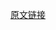 [原文链接](https://www.scmp.com/property/hong-kong-china/article/2185876/brace-20-cent-decline-hong-kong-home-prices-says-senior)

